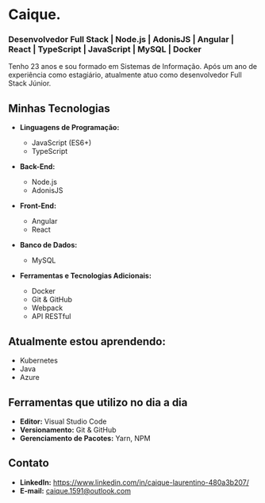 # Caique.

### Desenvolvedor Full Stack | Node.js | AdonisJS | Angular | React | TypeScript | JavaScript | MySQL | Docker

Tenho 23 anos e sou formado em Sistemas de Informação. Após um ano de experiência como estagiário, atualmente atuo como desenvolvedor Full Stack Júnior.

## Minhas Tecnologias

- **Linguagens de Programação:** 
  - JavaScript (ES6+)
  - TypeScript

- **Back-End:**
  - Node.js
  - AdonisJS

- **Front-End:**
  - Angular
  - React
  
- **Banco de Dados:**
  - MySQL

- **Ferramentas e Tecnologias Adicionais:**
  - Docker
  - Git & GitHub
  - Webpack
  - API RESTful

## Atualmente estou aprendendo:
- Kubernetes
- Java
- Azure

## Ferramentas que utilizo no dia a dia
- **Editor:** Visual Studio Code
- **Versionamento:** Git & GitHub
- **Gerenciamento de Pacotes:** Yarn, NPM

## Contato
- **LinkedIn:** https://www.linkedin.com/in/caique-laurentino-480a3b207/
- **E-mail:** caique.1591@outlook.com
